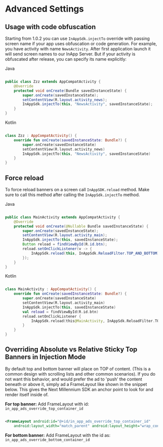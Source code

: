 # Advanced Settings

## Usage with code obfuscation

Starting from 1.0.2 you can use `InAppSdk.injectTo` override with passing screen name if your app
uses obfuscation or code generation. For example, you have activity with name `NewsActivity`. After
first application launch it will send screen names to our InApp Server. But if your activity is
obfuscated after release, you can specify its name explicitly:

Java

```java

public class Zzz extends AppCompatActivity {
    @Override
    protected void onCreate(Bundle savedInstanceState) {
        super.onCreate(savedInstanceState);
        setContentView(R.layout.activity_news);
        InAppSdk.injectTo(this, "NewsActivity", savedInstanceState);
    }
}

```
Kotlin
```Kotlin

class Zzz : AppCompatActivity() {
    override fun onCreate(savedInstanceState: Bundle?) {
        super.onCreate(savedInstanceState)
        setContentView(R.layout.activity_news)
        InAppSdk.injectTo(this, "NewsActivity", savedInstanceState)
    }
}

```

## Force reload

To force reload banners on a screen call  `InAppSDK.reload` method. Make sure to call this method
after calling the `InAppSdk.injectTo` method.

Java

```java

public class MainActivity extends AppCompatActivity {
    @Override
    protected void onCreate(@Nullable Bundle savedInstanceState) {
        super.onCreate(savedInstanceState);
        setContentView(R.layout.activity_main);
        InAppSdk.injectTo(this, savedInstanceState);
        Button reload = findViewById(R.id.btn);
        reload.setOnClickListener(v -> {
            InAppSdk.reload(this, InAppSdk.ReloadFilter.TOP_AND_BOTTOM);
        });
    }
}

```

Kotlin
```Kotlin

class MainActivity : AppCompatActivity() {
    override fun onCreate(savedInstanceState: Bundle?) {
        super.onCreate(savedInstanceState)
        setContentView(R.layout.activity_main)
        InAppSdk.injectTo(this, savedInstanceState)
        val reload = findViewById(R.id.btn)
        reload.setOnClickListener {
            InAppSdk.reload(this@MainActivity, InAppSdk.ReloadFilter.TOP_AND_BOTTOM)
        }
    }
}

```

## Overriding Absolute vs Relative Sticky Top Banners in Injection Mode

By default top and bottom banner will place on TOP of content. (This is a common design with
scrolling lists and other common scenarios). If you do not want this behavior, and would prefer the
ad to 'push' the content beneath or above it, simply ad a FrameLayout like shown in the snippet
below. This gives the Next Millennium SDK an anchor point to look for and render itself inside of.

**For top banner:**  Add FrameLayout with id:
`in_app_ads_override_top_container_id`

```xml

<FrameLayout android:id="@+id/in_app_ads_override_top_container_id"
    android:layout_width="match_parent" android:layout_height="wrap_content" />
```

**For bottom banner:** Add FrameLayout with the id as:
`in_app_ads_override_bottom_container_id`